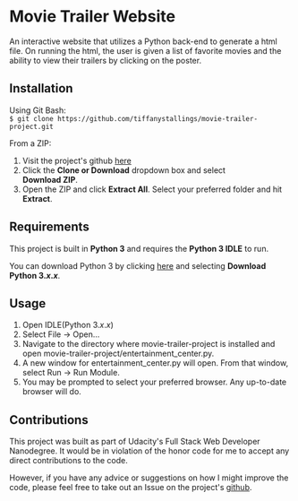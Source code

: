 # Movie Trailer Website
An interactive website that utilizes a Python back-end to generate a html file. On running the html, the user is given a list of favorite movies and the ability to view their trailers by clicking on the poster.

## Installation
Using Git Bash:  
`$ git clone https://github.com/tiffanystallings/movie-trailer-project.git`

From a ZIP:  
1. Visit the project's github [here](https://github.com/tiffanystallings/movie-trailer-project)
2. Click the **Clone or Download** dropdown box and select  
**Download ZIP**.
3. Open the ZIP and click **Extract All**. Select your preferred  folder and hit **Extract**.

## Requirements
This project is built in **Python 3** and requires the **Python 3 IDLE** to run.

You can download Python 3 by clicking [here](https://www.python.org/downloads/) and selecting **Download Python 3._x_._x_**.

## Usage
1. Open IDLE(Python 3._x_._x_)
2. Select File -> Open...
3. Navigate to the directory where movie-trailer-project is  installed and open movie-trailer-project/entertainment_center.py.
4. A new window for entertainment_center.py will open. From that  window, select Run -> Run Module.
5. You may be prompted to select your preferred browser. Any  up-to-date browser will do.

## Contributions
This project was built as part of Udacity's Full Stack Web Developer Nanodegree. It would be in violation of the honor code for me to accept any direct contributions to the code.

However, if you have any advice or suggestions on how I might improve the code, please feel free to take out an Issue on the project's [github](https://github.com/tiffanystallings/movie-trailer-project).